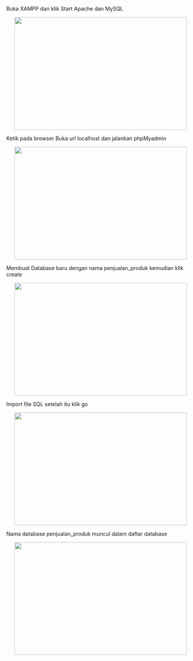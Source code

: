 Buka XAMPP dan klik Start Apache dan MySQL  
<p align="center">
  <img width="460" height="300" src="https://i.imgur.com/t5oFp3x.jpeg">
</p>

Ketik pada browser Buka url localhost dan jalankan phpMyadmin
<p align="center">
  <img width="460" height="300" src="https://i.imgur.com/1Jn7Zrz.jpeg">
</p>

Membuat Database baru dengan nama penjualan_produk kemudian klik create
<p align="center">
  <img width="460" height="300" src="https://i.imgur.com/oBDsJoE.jpeg">
</p>

Import file SQL setelah itu klik go 
<p align="center">
  <img width="460" height="300" src="https://i.imgur.com/v8JDTVN.jpeg">
</p>

Nama database penjualan_produk muncul dalam daftar database
<p align="center">
  <img width="460" height="300" src="https://i.imgur.com/2YNK9vt.jpeg">
</p>
